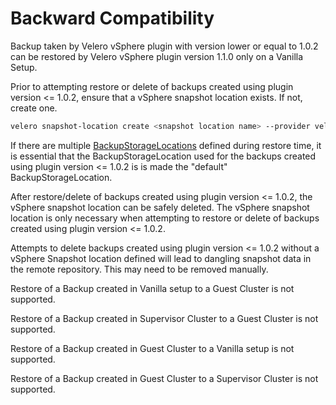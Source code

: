 # Backward Compatibility

Backup taken by Velero vSphere plugin with version lower or equal to 1.0.2 can be restored by Velero vSphere plugin version 1.1.0
only on a Vanilla Setup.

Prior to attempting restore or delete of backups created using plugin version <= 1.0.2, ensure that a vSphere snapshot
location exists. If not, create one.

```bash
velero snapshot-location create <snapshot location name> --provider velero.io/vsphere
```

If there are multiple [BackupStorageLocations](https://velero.io/docs/main/api-types/backupstoragelocation/) defined during
restore time, it is essential that the BackupStorageLocation used for the backups created using plugin version <= 1.0.2 is
is made the "default" BackupStorageLocation.

After restore/delete of backups created using plugin version <= 1.0.2, the vSphere snapshot location can be safely deleted.
The vSphere snapshot location is only necessary when attempting to restore or delete of backups created using plugin
version <= 1.0.2.

Attempts to delete backups created using plugin version <= 1.0.2 without a vSphere Snapshot location defined will lead
to dangling snapshot data in the remote repository. This may need to be removed manually.

Restore of a Backup created in Vanilla setup to a Guest Cluster is not supported.

Restore of a Backup created in Supervisor Cluster to a Guest Cluster is not supported.

Restore of a Backup created in Guest Cluster to a Vanilla setup is not supported.

Restore of a Backup created in Guest Cluster to a Supervisor Cluster is not supported.